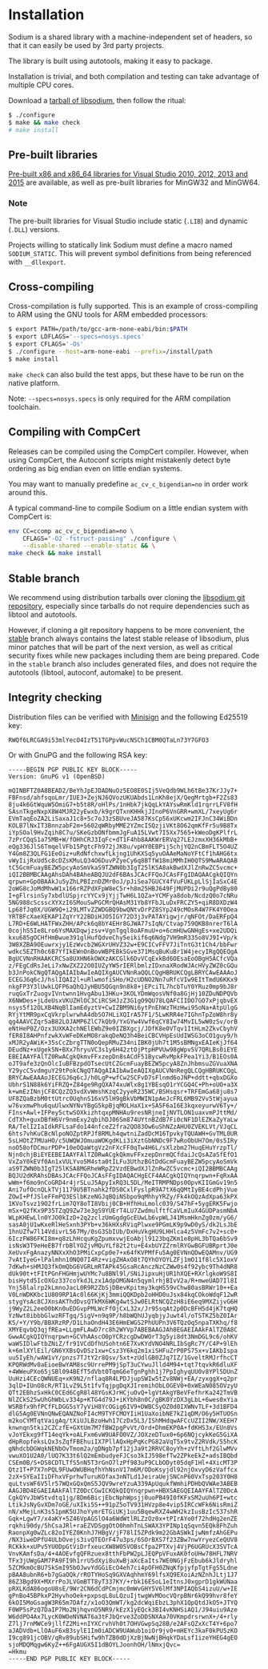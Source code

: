 # Installation

Sodium is a shared library with a machine-independent set of
headers, so that it can easily be used by 3rd party projects.

The library is built using autotools, making it easy to package.

Installation is trivial, and both compilation and testing can take
advantage of multiple CPU cores.

Download a
[tarball of libsodium](https://download.libsodium.org/libsodium/releases/),
then follow the ritual:

```bash
$ ./configure
$ make && make check
# make install
```

## Pre-built libraries

[Pre-built x86 and x86_64 libraries for Visual Studio 2010, 2012, 2013 and 2015](https://download.libsodium.org/libsodium/releases/) are available, as well as pre-built libraries for MinGW32 and MinGW64.

### Note

The pre-built libraries for Visual Studio include static (`.LIB`) and
dynamic (`.DLL`) versions.

Projects willing to statically link Sodium must define a macro named
`SODIUM_STATIC`. This will prevent symbol definitions from being
referenced with `__dllexport`.

## Cross-compiling

Cross-compilation is fully supported. This is an example of
cross-compiling to ARM using the GNU tools for ARM embedded processors:

```bash
$ export PATH=/path/to/gcc-arm-none-eabi/bin:$PATH
$ export LDFLAGS='--specs=nosys.specs'
$ export CFLAGS='-Os'
$ ./configure --host=arm-none-eabi --prefix=/install/path
$ make install
```

```make check``` can also build the test apps, but these have to be
run on the native platform.

Note: `--specs=nosys.specs` is only required for the ARM compilation
toolchain.

## Compiling with CompCert

Releases can be compiled using the CompCert compiler. However, when using CompCert, the Autoconf scripts might mistakenly detect byte ordering as big endian even on little endian systems.

You may want to manually predefine `ac_cv_c_bigendian=no` in order work around this.

A typical command-line to compile Sodium on a little endian system with CompCert is:

```bash
env CC=ccomp ac_cv_c_bigendian=no \
    CFLAGS="-O2 -fstruct-passing" ./configure \
    --disable-shared --enable-static && \
make check && make install
```

## Stable branch

We recommend using distribution tarballs over cloning the [libsodium git repository](https://github.com/jedisct1/libsodium), especially since tarballs do not require dependencies such as libtool and autotools.

However, if cloning a git repository happens to be more convenient, the [stable](https://github.com/jedisct1/libsodium/tree/stable) branch always contains the latest stable release of libsodium, plus minor patches that will be part of the next version, as well as critical security fixes while new packages including them are being prepared.
Code in the `stable` branch also includes generated files, and does not require the autotools (libtool, autoconf, automake) to be present.

## Integrity checking

Distribution files can be verified with [Minisign](https://jedisct1.github.io/minisign/) and the following Ed25519 key:
```
RWQf6LRCGA9i53mlYecO4IzT51TGPpvWucNSCh1CBM0QTaLn73Y7GFO3
```

Or with GnuPG and the following RSA key:
```
-----BEGIN PGP PUBLIC KEY BLOCK-----
Version: GnuPG v1 (OpenBSD)

mQINBFTZ0A8BEAD2/BeYhJpEJDADNuOz5EO8E0SIj5VeQdb9WLh6tBe37KrJJy7+
FBFnsd/ahfsqoLmr/IUE3+ZejNJ6QVozUKUAbds1LnKh8ejX/QegMrtgb+F2Zs83
8ju4k6GtWquW5OmiG7+b5t8R/oHlPs/1nHbk7jkQqLkYAYswRmKld1rqrrLFV8fH
SAsnTkgeNxpX8W4MJR22yEwxb/k9grQTxnKHHkjJInoP6VnGRR+wmXL/7xeyUg6r
EVmTaqEoZA2LiSaxaJ1c8+5c7oJ3zSBUveJA587KsCp56xUKcwm2IFJnC34WiBDn
KOLB7lNxIT3BnnzabF2m+5602qWRbyMME2YZmcISQzjiVKt8O62qmKfFr5u9B8Tx
iYpSOal9HvZqih8C7u/SKeGzbONfbmmJgFuA15LVwt7I5Xx7565+kWeoDgKPlfrL
7zPrCQqS1a75MB+W/fOHhCRJ3IqFc+dT1F4hb8AAKWrERVq27LEJzmxXH36kMbB+
eQg336JlS6TmqelVFb15PgtcFh972jJK8u/vpHY0EBPij5chjYQ2nCBmFLT5O4UZ
Y4Gm8Z3QLFG1EeOiz+uRdNfchxwfLkjng1UhKXSq5yuOAAeMaNoYFtCf1hAHG6tx
vWyIijRxUd5c8cDZsKMuLQ34O6DuvPZyeCy6q8BTfW18miMMhIH0QTS9MwARAQAB
tC5GcmFuayBEZW5pcyAoSmVkaS9TZWN0b3IgT25lKSA8akBwdXJlZnRwZC5vcmc+
iQI2BBMBCAAgAhsDAh4BAheABQJU2dF6BAsJCAcFFQoJCAsFFgIDAQAACgkQIQYn
qrpwn+GpOBAAkJu5yZhLPBIznDZMr0oJ/pJiSea7GUCY4fVuFUKLpLlSjIaSxC4E
2oWG8cJoMdMhwW1x166rRZPdXFpW8eC5r+h8m25HBJ649FjMUPDi2r9uQgPdBy80
I+gFlrsinSy7xbdlUSpjrcYYCx9jYjjTwH6L1QZa+YCMFya8dob/NcdzQ0o7cNRu
5NG988cScsscXYXzI6SMouSwPGCMrQHAsM31Yb8YFbJLuDxFRCZY5+qiR8DXDzW4
Lp68fJq0X/UGW9Q+i29LMTvZZWDGBQ9bwQNtvDrPZ8SYp249cMOsR4W7FK4Y0Oea
YRTBFcXaeXEKAP1ZqYrY22BDiHJO5IGY72D3j3vPATAYigwjr/qNFOt/DaERFpQ4
L7RD+E6WLHATFWxZHH/APck6q8bY4EHr8GJWA77sIqN/Ctvap759QKB8nrerT6lA
0cojhS5Ie8Lro6YsMAXDqwjzsv+VgnTgql8oAFmuU+o+6cmHUwGNHgEs+xe2UDQi
kxu685gOCHfHmBwue391glHufQdveChy5eikif6q6Ndg7VH9mR335o8VJ9I+Vp/k
3W8XZBA9OEuwrxjy1EzWvcb2WGXrUHVZ32w+E9CICvFFV7JiTntG3t1Ch4/bbFwr
wdkc5EZTh0c6B7YfIkEWnOnBovWBPEBkSGve371MsqBuKuBr1W4jecyIRgQQEQgA
BgUCVNnRHAAKCRCSa8UXHN6kOWXzAKCGlk6DvVCqExkBd6OEsaEoOBgH5ACfcVQa
z/FEgCdRsJeLi7xNwZXZ22O0IUZyYW5rIERlbmlzIDxnaXRodWJAcHVyZWZ0cGQu
b3JnPokCNgQTAQgAIAIbAwIeAQIXgAUCVNnRaQQLCQgHBRUKCQgLBRYCAwEAAAoJ
ECEGJ6q6cJ/hslIQAI2l+uRlwmofiSHo/H2cUDNO2Nn7uRfcVIw9EItTmdU6KKx9
nkgFP3Y3lUwkLQFP6aQhQJyHBU5QGqn9n8k8+jEPciTL7hcbTuY0YRuz0mp9bJ8r
ruqGxTrZuogvIVntwnn1HvgAbu13HKu+3KOLYDmWqosVNf0a8GjHj10ZDuNDPQVb
X6NWDes+jLdeUsxVKUZHlOC3CiRCSHJzZ3G1gO9QU78LQAFCIIDO7GO7xPjqbvEX
nsys5f12OLXB4NqBlIamEdyztV+CwIZBM9Ni6ytPnEhWzTHzHwi95oNa+AtpUlgG
RYjYtMR9pxCqVkrplwrwhA4dbSO7HLiXQIrA57F1/5LwKRR4e7IGhnTpZoW8hr8y
qg4AAVCZqr5aB82LOJAMP6ZlC7kQb9/YxGYw4Vwf6qCY8Iw74MvIL5wW0zSv/orB
eNtHeP0Z/Ozx3UXKA2chNElEWbZ9e0IZBXgcj/JDfK8e0VTqv1ItHLm2ZkvCbyhV
fER8I8AHPnfzwkXvWFeDKeMO8rakqDeNQ3h4BeiCBCVHpEsUdIWSG3oCO1guy9/h
xMJR2yAWiK+35sCcZbrgTTN0oQepRMuZ34niIBK0jUh7t1M5sBMNgxEAIeKjJf64
DEudNz+xUgek5N+BXx7hryuVC3s1y6H42ztOjPtpHPVUw98gWpv5V7QRLBs0iEYE
EBEIAAYFAlTZ0RwACgkQkmvFFxzepDn8sACdF51BycwRvMpkFPea1Yi3/B1EOs0A
oJT9afe3zQnOlcIuBFBzpdOTsecUtCZGcmFuayBEZW5pcyA8ZnJhbmsuZGVuaXNA
Y29ycC5vdmguY29tPokCNgQTAQgAIAIbAwIeAQIXgAUCVNnRegQLCQgHBRUKCQgL
BRYCAwEAAAoJECEGJ6q6cJ/h0LgP+wfCw2SCFvD7sFlnmd6oJNP+ddtt+qbxDGXo
UbhrS1N88k6YiFRZQ+Z84ge9RgQXA74xuWlx8g1YBEsqO1rYCGQ4C+Ph+oUO+a3X
k+wmEzINnjCF8CQzZQ3vdXvWmshKzqC2yyeR235WC/BSHsqsr+TRFEmGa68ju8s7
UF8ZQaBzbM0ttUtrc0UqhnS16xV5lH9gBkVbMWIN1pAeJcFRL6MB92Vv5tWjayua
w76vxmwPhu6quUlwxNYNvYBgG5kpBjqMOLHaX1x+SA5F6aI6E3kqxeyurwV6Ty+/
FIns+Awl+IFPey5ctwSOXkizhtqxpMNHAu9resNRjneIjNVTLON1uaxvmPJttMd/
CdTXh+guxDBfH6Vr9nmExy2qbihDJ06Sm874UYtnBZdB7Fi0cNF1DlEZKaZyYaLw
RA/TelI2IaIdkRFLsaFdo144nfceZ2fra2QO83Ow6uShNZzAHU0ZVEKLVt/VJqCL
6hts7vhKuCBcNlpoNOZptRPJf8RMLh4qwtniZadDcM16TpvkyTQUAWH+GvTML0UR
5sLHOtZ7MUaHO/c5UWQWJOmuaWOKgdKLi3iXztGbNNDc9F7wRoObUH7Om/0s5IRy
noO58ofDCmurPDP+10eOQaWtgVz2nFXcFF0qTw4H6L/sXlzbm27HuqEHuYrzpTl/
Njn0chjBiEYEEBEIAAYFAlTZ0RwACgkQkmvFFxzepDnrmQCfdaiJcQsAZaSfEfO1
VxZaY0kEVf0An1xVULYvo5M4sta0tILFu3UthzBGtDdGcmFuayBEZW5pcyAoSmVk
aS9TZWN0b3IgT25lKSA8MGRheWRpZ2VzdEBwdXJlZnRwZC5vcmc+iQI2BBMBCAAg
BQJU2dKRAhsDBAsJCAcFFQoJCAsFFgIDAQACHgECF4AACgkQIQYnqrpwn+FqRxAA
wWm+f6mo9nCoGRD4r4jrSLuJ5ApyIxRQ3L5DL/MeITRMPNDps0OpvKIIGmGv19n5
Ani7ufOcnQLkTVj1179U5BTnahk2fDS0CxlFyslpR9A7tX6qQMtIyBE4cdPhjVue
ZOwI+PfJSleFFmPQ3ESlbKzeNGJqBQiNSbpo9qMhhyYRZy/Fk4kOQzAdXpa63kPX
1KVoTsvz19O2frLim7QY8oTI8Vbij0CB+HfhHuLmolc039/S47hF+5ygERK5Fwjo
mSx+Q2fKx9P35TZqQ9Zw73e3gS9YUErT4LU7ZwdmulftfCaVLmIuX4GUDPasmNbA
WLpKHEwLln0YJO0kIzD+2q2zclzUmGgdgGcEUwLb6vpWLJ41MsmHknZg0zm/yG6/
sasA0jU1wKxeRlHeSxnh3PYb+v36kHXsRViqPlwxe9PGmLK9p9wD0yS/dk2LsJbE
1hnUZfw7l14VdivrL567My/0sG3SbIUb/DxHuVkgHU9LHHlca4z5VmFc7v2+sc0+
6IczFW86FKI8m+q8zLhHcquKgZpumxvwjEoAbjl9123bqZKm1e8pHL3bTQa6bSv9
isNsW3T9eHeEB7frbBlYOZjvMQuYLf82t2tu+E4xbUYZZrmlRYGwBGFUBRprtJ0e
XeUvxFgAnazyNNXxXhO3PMiCxpCp0e7+x64fKVPMfFu5Ag0EVNnQDwEQAMnv/UG9
7vAtIyeG+lPalmhn10NQ07I4Rz+vigZHAxO8t7QYhOYOYLZFj1mO11f8lc5X1oxV
7dKwh+sHMJQ3fkOmQbG6VGRLmRTAPk45GsaRcAnczNzCZWw0s4f92ybc9Th4dNR8
dUk90t+tFItPGnFHGHmjwUYMc7u8BNl9l/SNiJipxuHjUR1hXQE+RXrlgkoW9S8I
bisHytd5IcOXGz337coYkdJLzx1AdpOMGN4n5qymlrhjBIvV2a/R+mweUAD7Il8I
Ynj58lalrp2kLmnoJacL0R9R2ZbSjDBevKpitmy3kqHS59vChw80asBRWr10++Ea
V0LnWDKKbc1U809RP1Ac0l66KjKj3mmiQQKDpb2oHHD0uJsx84kqCOkoWdqF12wR
stygYsAc8CJXnsAKThdDvsQTkMX6WKg4wtSJw0ELRtNCQZzH8iE6eq9MXZijvG6H
j9WyZ2L2eeO0bKn0uEDGvpPMLWcFfOjCxL32x/Jr95sqAt2p0DcBFH5d4jK7tqHQ
YzNwt8ibbbGlwzRFTgq/5igV+n9q9P/h8bWQhUJyqbjyJuwt4l/oTSTKZ5bZ0IAr
KS/+Y/Y9b/BBXRzRP/D1LhaOndH43E6HmEWGS2PhUUPn3V6TQzOq5npaTXKhq/f8
XMYEqvbQ3qjfREa+LLgmFLAwD7rc8h2WYVp7ABEBAAGJAh8EGAEIAAkFAlTZ0A8C
GwwACgkQIQYnqrpwn+GCVhAAscO0pYCRzcgDwDWOrT3g5yi8dt3NmDGL9c6/ohKV
waWSIDlwFtbZNiZ/fr91VCdDfhUSohtn6E7XvKYdVNO4NRLIbSgRc7Y/C4P+9lEh
k+6mlXYlEil/GN6YXBsQvDSz1xw+Csz3Y6kq2m1xiSHFuZrP0PS75x+vIAKbIspa
uu5IyEh/wAW1vY/pnzs7TJtY2r8Qsv/5xt+zUdlGB0ZJq7IZ/1GveltRMJrfhcCT
KPQRWdMv0aEioeBwYAM8sc9UrrePM9jSpT3uCYwuJlld4M94+tqt7tqvkR6dluXF
+4WWeuPXo65jSBl094BEfT5dVbt0TqmG6eTgnPghh1j7PpIghyqUU0v8YPl5DUnZ
UuHzi4CEcQWNUEq+xK9N2/nflaq8R4LPDJjupSWIw5tZv8NWj+EA/zyxggX+q2pr
3qlD+IUnO8cR/RT1LvZ9L5t1fvTqjpgDqXJIremihObLOGEV0+0xWEaN085OVzyU
QTt2EBhzSxHkC0CEd6CgR8l48YGsKJrHCjuOvQ+lgVtAkgYBeVFefhrKa242TmVB
NlZCkS25wUhGhWbLv334p+KTG4d79J+iKYbh8n0C/gBK0YzDX3gLbL+6wes0xYia
WSRBfx9hfPCfFLDGG5sY7yViH8YcOGig6IV9+DWBCSyOZ0d0IXWNvTLF+3d1BFD4
dlG5Ag0EVNnQNwEQANZNoFI4cM9TYFCMOYIiH1UaXoibNE7kZ1qDM/O6y5HTUOSn
m2koCYMTqtVaigAq/tXiUJLBzoHwh17CzDx5L3/IShMHdqwAFCcUZII2NW/XEEH7
knwnqn5tki2CZCzfE+GXtUm7M7fBW2pgPvVt/Ord+DhmEKP0A+fdKHS3x/EUn8Vs
vJoYEkxg9fT14eqYk+oALFxm6vW9UAFO0VZ/JOXzeDTux0+6p6NQjcykKeG5GiXA
dHpRopfeksLQx3sZqfFBEhuiIX7PllAQxHpPqKcPG82aVqT5x9tvZ2RVdk/55hcK
gNhdcbDGWqkNENbOvTmom2a/gDNgb7pf12jJa9t2RRVC8oyYh+zVftLhf2GlwMVv
vwuXO1U2A0/lUQ7K33t6lQ2mEmbudyeFJCso3kIJ598efTw2ZPkeEkZ+adsIBQbd
CSEm0B/S+DS8CDTLTfS5nN5T3rGnO7lzPf983uP9CLbODyt05dqF1Hl+4XicMT3P
Qtz1T+P7X7nPQL9FUwOWUBHqfhYhNsnV17m6M/ODoKsyjdl92njOxvyD6zVaffcx
2zX+SYEaIIiDFhxVFprhwTuruKOfax3nNTLd1JeiraUejSNCnP60VxTsp203Y0H8
quLtvsWF6V5lr57WQxGQxQmS5JQV9wreYzuA339ApUqukfWmhiPDHbQVWAe3ABEB
AAGJBD4EGAEIAAkFAlTZ0DcCGwICKQkQIQYnqrpwn+HBXSAEGQEIAAYFAlTZ0DcA
CgkQYvJbWStvdtq1jg/8Dm6BicjEbcNphWpsjj0uoPB49I0fKFxSM2uUh6PI+wtc
LtikJsNyGvXDm7oGE/uXIki5S++91pZ5oTV931HVzp8e4vip5IRCcWFk6NisRmiZ
nN/xMejLnK3s51pmK5UJhoYymrETGiUKj1uu5BqewRXZ4wWH2kzIusBzIc537shR
Gqk+LgwY7/x4aKY+5Z46VpAGSlO4a6WdWtlRLZzOz0x+tPIrAYo0f72hdHg2enZE
rqkhi90dy/5hCsaJRl+raEZVDSggOtO0hmhTnLSWAX3YPINp1qSqvn5EQk8FhZuh
RaonpXg0wZLc82oIYEZ0KnhJ7HBgV/jF78lI5ZPdk9m22GbASWkIjwNmfzAhGEPu
/NX3iweDPfU4ULbOvejs3ivQTEOrF47u3ps/6SOrBXS7f23ZBw7nwYryezCeQUV8
RCKkk+xUPv5YU0DpGtViDrfxeucXW8W05VOBsCfpa2PTXvj4VjP6UGRUcX3SVTcA
VnvKAmfsDa/4+4AOEvfgQFRzuex8tthFbPW2pLJEQPpVFuxAK0foUHw78HFL7NRV
TFx3jUWgGAM7PA9FI9h1rrU5dXyi8uXwBjaXcEaIts7WE0NGjFzEbub6kJldryhl
5ZCMkmOcBU7SkSmI95bOJwvYdGGiEcO4eh7ci4pOFH0ZNqKfpjyfpTgtFgS5Ldne
pBAA8ubnR6+b7gGaOQk/rROTYHoSq9GXVAqhhmY69lfsXQ9EXoiAzNZnhJLtj1J7
86Z3Bgd9X+MXrrPoJLVGmBTT8yT337KY/+rbk16E5oL1eItnsJ0xgprD1gkWUNaa
pRXLKdA86ogoU8sE/9Wr2CN6dCdPCmjmc0mWvGHY5V6lMf3NPIAQbS4izuU/w+IE
gPnBo45BPkxP2HyvhoOek+pxpsqL8uLQzuIjtwgWvMOocVQrpBNr6kQ99hvr8feY
6kOI5MoGsagW3R65m7DAfz/x1oO3QmWT/kg2dcWqiEbzL3phX1QpQtdJkO5+JTYQ
F0WP5sPzQ7DaIP7Mo2NjhqvnO5NR9/kEzX1yEQck3BI4vKNHSiAQ1/J94uiu9Aze
W6ddPO4Ax7LycK0WOeNVNAT6a3tFJbQrve3ZoDDSNXAa70VKmpdrsrwnX+/4+rly
Z7lj7rnMWCe9jllfZ2Mi+nIYXCrvhVh0t7OHVGwpSq28B/e2AFsQZxXcT4Y+6po7
aJADVdb+LlOAuF6xB3sylE1Im0iADCW9UAWub1oiOr9jv0+mHEYc3kaF0kPU5zKO
I9cg891jcOBV/qRv89ubSHifw9hTZB0dDjXzBjNwNjBHqkYDaLsf1izeYHEG4gEO
sjoMDQMqgw6KyZ++6FgAUGX5I1dBOYLJoonhOH/lNmxjQvc=
=Hkmu
-----END PGP PUBLIC KEY BLOCK-----
```
